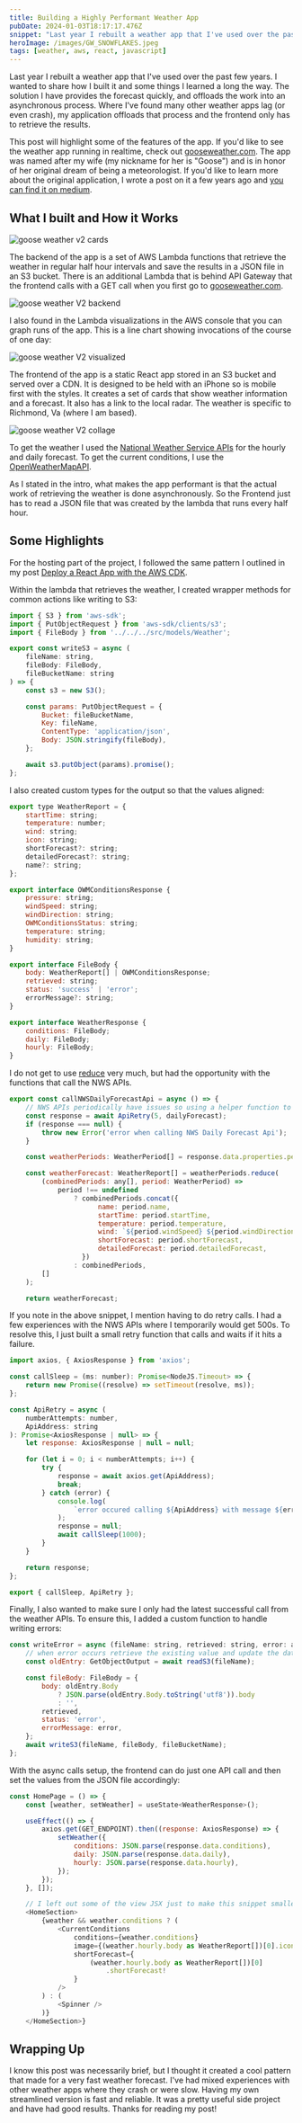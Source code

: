 ```yaml
---
title: Building a Highly Performant Weather App
pubDate: 2024-01-03T18:17:17.476Z
snippet: "Last year I rebuilt a weather app that I've used over the past few years. I wanted to share how I built it and some things I learned a long the way. The solution I have provides the forecast quickly, and offloads the work into an asynchronous process. Where I've found many other weather apps"
heroImage: /images/GW_SNOWFLAKES.jpeg
tags: [weather, aws, react, javascript]
---
```


Last year I rebuilt a weather app that I've used over the past few years. I wanted to share how I built it and some things I learned a long the way. The solution I have provides the forecast quickly, and offloads the work into an asynchronous process. Where I've found many other weather apps lag (or even crash), my application offloads that process and the frontend only has to retrieve the results.

This post will highlight some of the features of the app. If you'd like to see the weather app running in realtime, check out [gooseweather.com](https://gooseweather.com). The app was named after my wife (my nickname for her is "Goose") and is in honor of her original dream of being a meteorologist. If you'd like to learn more about the original application, I wrote a post on it a few years ago and [you can find it on medium](https://medium.com/angular-in-depth/how-to-start-flying-with-angular-and-ngrx-b18e84d444aa).

## What I built and How it Works

![goose weather v2 cards](/images/GW_4.jpg)

The backend of the app is a set of AWS Lambda functions that retrieve the weather in regular half hour intervals and save the results in a JSON file in an S3 bucket. There is an additional Lambda that is behind API Gateway that the frontend calls with a GET call when you first go to [gooseweather.com](https://gooseweather.com).

![goose weather V2 backend](/images/GW_BACKEND.jpg)

I also found in the Lambda visualizations in the AWS console that you can graph runs of the app. This is a line chart showing invocations of the course of one day:

![goose weather V2 visualized](/images/GW_VISUALIZED.jpg)

The frontend of the app is a static React app stored in an S3 bucket and served over a CDN. It is designed to be held with an iPhone so is mobile first with the styles. It creates a set of cards that show weather information and a forecast. It also has a link to the local radar. The weather is specific to Richmond, Va (where I am based).

![goose weather V2 collage](/images/GW_COLLAGE.jpg)

To get the weather I used the [National Weather Service APIs](https://www.weather.gov/documentation/services-web-api) for the hourly and daily forecast. To get the current conditions, I use the [OpenWeatherMapAPI](https://openweathermap.org/api).

As I stated in the intro, what makes the app performant is that the actual work of retrieving the weather is done asynchronously. So the Frontend just has to read a JSON file that was created by the lambda that runs every half hour.

## Some Highlights

For the hosting part of the project, I followed the same pattern I outlined in my post [Deploy a React App with the AWS CDK](https://andrewevans.dev/blog/2023-02-21-deploy-a-react-app-with-the-aws-cdk/).

Within the lambda that retrieves the weather, I created wrapper methods for common actions like writing to S3:

```js
import { S3 } from 'aws-sdk';
import { PutObjectRequest } from 'aws-sdk/clients/s3';
import { FileBody } from '../../../src/models/Weather';

export const writeS3 = async (
    fileName: string,
    fileBody: FileBody,
    fileBucketName: string
) => {
    const s3 = new S3();

    const params: PutObjectRequest = {
        Bucket: fileBucketName,
        Key: fileName,
        ContentType: 'application/json',
        Body: JSON.stringify(fileBody),
    };

    await s3.putObject(params).promise();
};
```

I also created custom types for the output so that the values aligned:

```js
export type WeatherReport = {
    startTime: string;
    temperature: number;
    wind: string;
    icon: string;
    shortForecast?: string;
    detailedForecast?: string;
    name?: string;
};

export interface OWMConditionsResponse {
    pressure: string;
    windSpeed: string;
    windDirection: string;
    OWMConditionsStatus: string;
    temperature: string;
    humidity: string;
}

export interface FileBody {
    body: WeatherReport[] | OWMConditionsResponse;
    retrieved: string;
    status: 'success' | 'error';
    errorMessage?: string;
}

export interface WeatherResponse {
    conditions: FileBody;
    daily: FileBody;
    hourly: FileBody;
}
```

I do not get to use [reduce](https://developer.mozilla.org/en-US/docs/Web/JavaScript/Reference/Global_Objects/Array/reduce) very much, but had the opportunity with the functions that call the NWS APIs.

```js
export const callNWSDailyForecastApi = async () => {
    // NWS APIs periodically have issues so using a helper function to retry when failing
    const response = await ApiRetry(5, dailyForecast);
    if (response === null) {
        throw new Error('error when calling NWS Daily Forecast Api');
    }

    const weatherPeriods: WeatherPeriod[] = response.data.properties.periods;

    const weatherForecast: WeatherReport[] = weatherPeriods.reduce(
        (combinedPeriods: any[], period: WeatherPeriod) =>
            period !== undefined
                ? combinedPeriods.concat({
                      name: period.name,
                      startTime: period.startTime,
                      temperature: period.temperature,
                      wind: `${period.windSpeed} ${period.windDirection}`,
                      shortForecast: period.shortForecast,
                      detailedForecast: period.detailedForecast,
                  })
                : combinedPeriods,
        []
    );

    return weatherForecast;
```

If you note in the above snippet, I mention having to do retry calls. I had a few experiences with the NWS APIs where I temporarily would get 500s. To resolve this, I just built a small retry function that calls and waits if it hits a failure.

```js
import axios, { AxiosResponse } from 'axios';

const callSleep = (ms: number): Promise<NodeJS.Timeout> => {
    return new Promise((resolve) => setTimeout(resolve, ms));
};

const ApiRetry = async (
    numberAttempts: number,
    ApiAddress: string
): Promise<AxiosResponse | null> => {
    let response: AxiosResponse | null = null;

    for (let i = 0; i < numberAttempts; i++) {
        try {
            response = await axios.get(ApiAddress);
            break;
        } catch (error) {
            console.log(
                `error occured calling ${ApiAddress} with message ${error} and attempt ${i.toString()}`
            );
            response = null;
            await callSleep(1000);
        }
    }

    return response;
};

export { callSleep, ApiRetry };
```

Finally, I also wanted to make sure I only had the latest successful call from the weather APIs. To ensure this, I added a custom function to handle writing errors:

```js
const writeError = async (fileName: string, retrieved: string, error: any) => {
    // when error occurs retrieve the existing value and update the date pulled
    const oldEntry: GetObjectOutput = await readS3(fileName);

    const fileBody: FileBody = {
        body: oldEntry.Body
            ? JSON.parse(oldEntry.Body.toString('utf8')).body
            : '',
        retrieved,
        status: 'error',
        errorMessage: error,
    };
    await writeS3(fileName, fileBody, fileBucketName);
};
```

With the async calls setup, the frontend can do just one API call and then set the values from the JSON file accordingly:

```js
const HomePage = () => {
    const [weather, setWeather] = useState<WeatherResponse>();

    useEffect(() => {
        axios.get(GET_ENDPOINT).then((response: AxiosResponse) => {
            setWeather({
                conditions: JSON.parse(response.data.conditions),
                daily: JSON.parse(response.data.daily),
                hourly: JSON.parse(response.data.hourly),
            });
        });
    }, []);

    // I left out some of the view JSX just to make this snippet smaller
    <HomeSection>
        {weather && weather.conditions ? (
            <CurrentConditions
                conditions={weather.conditions}
                image={(weather.hourly.body as WeatherReport[])[0].icon}
                shortForecast={
                    (weather.hourly.body as WeatherReport[])[0]
                        .shortForecast!
                }
            />
        ) : (
            <Spinner />
        )}
    </HomeSection>}
```

## Wrapping Up

I know this post was necessarily brief, but I thought it created a cool pattern that made for a very fast weather forecast. I've had mixed experiences with other weather apps where they crash or were slow. Having my own streamlined version is fast and reliable. It was a pretty useful side project and have had good results. Thanks for reading my post!
